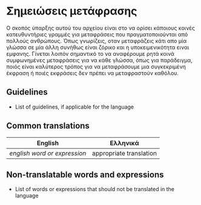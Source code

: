 # Σημειώσεις μετάφρασης

Ο σκοπός ύπαρξης αυτού του αρχείου είναι στο να ορίσει κάποιους κοινές κατευθυντήριες γραμμές για μεταφράσεις που πραγματοποιούνται από πολλούς ανθρώπους. Όπως γνωρίζεις, οταν μεταφράζεις κάτι απο μία γλώσσα σε μία άλλη συνήθως είναι ζόρικο και η υποκειμενικότητα ειναι εμφανης. Γίνεται λοιπόν σημαντικό το να αναφέρουμε ρητά κοινά συμφωνημένες μεταφράσεις για να κάθε γλώσσα, όπως για παράδειγμα, ποιός είναι καλύτερος τρόπος για να μεταφράσουμε μια συγκεκριμένη έκφραση ή ποιές εκφράσεις δεν πρέπει να μεταφραστούν καθόλου.

## Guidelines

* List of guidelines, if applicable for the language

## Common translations

| English                      | Ελληνικά                |
|------------------------------|-------------------------|
| _english word or expression_ | appropriate translation |

## Non-translatable words and expressions

* List of words or expressions that should not be translated in the language
